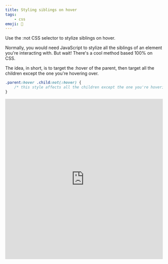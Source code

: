 ```yaml
---
title: Styling siblings on hover
tags:
    - css
emoji: 💄
---
```


Use the :not CSS selector to stylize siblings on hover.

Normally, you would need JavaScript to stylize all the siblings of an element you're interacting with. But wait! There's a cool method based 100% on CSS.

The idea, in short, is to target the :hover of the parent, then target all the children except the one you're hovering over.

```css
.parent:hover .child:not(:hover) {
	/* this style affects all the children except the one you're hovering over */
}
```

<iframe height="512" style="width: 100%; margin-bottom: 24px;" scrolling="no" title="CSS Nugget: Styling siblings on hover" src="https://codepen.io/codyhouse/embed/KKdrmXj?default-tab=html%2Cresult" frameborder="no" loading="lazy" allowtransparency="true" allowfullscreen="true">
  See the Pen <a href="https://codepen.io/codyhouse/pen/KKdrmXj">
  CSS Nugget: Styling siblings on hover</a> by CodyHouse (<a href="https://codepen.io/codyhouse">@codyhouse</a>)
  on <a href="https://codepen.io">CodePen</a>.
</iframe>
